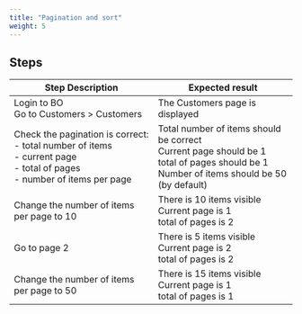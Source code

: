 ```yaml
---
title: "Pagination and sort"
weight: 5
---
```

## Steps
| Step Description | Expected result |
| ----- | ----- |
| Login to BO<br>Go to Customers > Customers | The Customers page is displayed |
| Check the pagination is correct:<br>- total number of items<br>- current page<br>- total of pages<br>- number of items per page | Total number of items should be correct<br>Current page should be 1<br>total of pages should be 1<br>Number of items should be 50 (by default) |
| Change the number of items per page to 10 | There is 10 items visible<br>Current page is 1<br>total of pages is 2 |
| Go to page 2 | There is 5 items visible<br>Current page is 2<br>total of pages is 2 |
| Change the number of items per page to 50 | There is 15 items visible<br>Current page is 1<br>total of pages is 1 |
